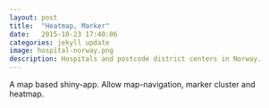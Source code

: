 ```yaml
---
layout: post
title:  "Heatmap, Marker"
date:   2015-10-23 17:40:06
categories: jekyll update
image: hospital-norway.png
description: Hospitals and postcode district centers in Norway.
---
```

A map based shiny-app. Allow map-navigation, marker cluster and heatmap.  
